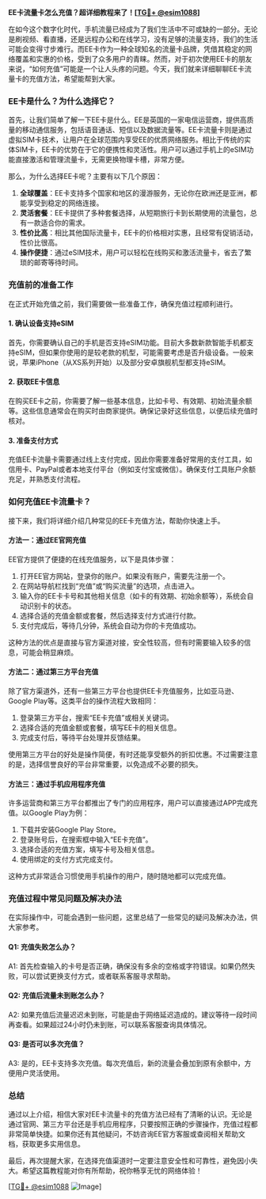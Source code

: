 **EE卡流量卡怎么充值？超详细教程来了！[[TG💪+ @esim1088](https://t.me/s/esim1088)]**

在如今这个数字化时代，手机流量已经成为了我们生活中不可或缺的一部分。无论是刷视频、看直播，还是远程办公和在线学习，没有足够的流量支持，我们的生活可能会变得寸步难行。而EE卡作为一种全球知名的流量卡品牌，凭借其稳定的网络覆盖和实惠的价格，受到了众多用户的青睐。然而，对于初次使用EE卡的朋友来说，“如何充值”可能是一个让人头疼的问题。今天，我们就来详细聊聊EE卡流量卡的充值方法，希望能帮到大家。

### EE卡是什么？为什么选择它？

首先，让我们简单了解一下EE卡是什么。EE是英国的一家电信运营商，提供高质量的移动通信服务，包括语音通话、短信以及数据流量等。EE卡流量卡则是通过虚拟SIM卡技术，让用户在全球范围内享受EE的优质网络服务。相比于传统的实体SIM卡，EE卡的优势在于它的便携性和灵活性。用户可以通过手机上的eSIM功能直接激活和管理流量卡，无需更换物理卡槽，非常方便。

那么，为什么选择EE卡呢？主要有以下几个原因：

1. **全球覆盖**：EE卡支持多个国家和地区的漫游服务，无论你在欧洲还是亚洲，都能享受到稳定的网络连接。
2. **灵活套餐**：EE卡提供了多种套餐选择，从短期旅行卡到长期使用的流量包，总有一款适合你的需求。
3. **性价比高**：相比其他国际流量卡，EE卡的价格相对实惠，且经常有促销活动，性价比很高。
4. **操作便捷**：通过eSIM技术，用户可以轻松在线购买和激活流量卡，省去了繁琐的邮寄等待时间。

### 充值前的准备工作

在正式开始充值之前，我们需要做一些准备工作，确保充值过程顺利进行。

#### 1. 确认设备支持eSIM
首先，你需要确认自己的手机是否支持eSIM功能。目前大多数新款智能手机都支持eSIM，但如果你使用的是较老款的机型，可能需要考虑是否升级设备。一般来说，苹果iPhone（从XS系列开始）以及部分安卓旗舰机型都支持eSIM。

#### 2. 获取EE卡信息
在购买EE卡之前，你需要了解一些基本信息，比如卡号、有效期、初始流量余额等。这些信息通常会在购买时由商家提供。确保记录好这些信息，以便后续充值时核对。

#### 3. 准备支付方式
充值EE卡流量卡需要通过线上支付完成，因此你需要准备好常用的支付工具，如信用卡、PayPal或者本地支付平台（例如支付宝或微信）。确保支付工具账户余额充足，并熟悉支付流程。

### 如何充值EE卡流量卡？

接下来，我们将详细介绍几种常见的EE卡充值方法，帮助你快速上手。

#### 方法一：通过EE官网充值
EE官方提供了便捷的在线充值服务，以下是具体步骤：

1. 打开EE官方网站，登录你的账户。如果没有账户，需要先注册一个。
2. 在网站导航栏找到“充值”或“购买流量”的选项，点击进入。
3. 输入你的EE卡卡号和其他相关信息（如卡的有效期、初始余额等），系统会自动识别卡的状态。
4. 选择合适的充值金额或套餐，然后选择支付方式进行付款。
5. 支付完成后，等待几分钟，系统会自动为你的卡充值成功。

这种方法的优点是直接与官方渠道对接，安全性较高，但有时需要输入较多的信息，可能会稍显麻烦。

#### 方法二：通过第三方平台充值
除了官方渠道外，还有一些第三方平台也提供EE卡充值服务，比如亚马逊、Google Play等。这类平台的操作流程大致相同：

1. 登录第三方平台，搜索“EE卡充值”或相关关键词。
2. 选择合适的充值金额或套餐，填写EE卡的相关信息。
3. 完成支付后，等待平台处理并反馈结果。

使用第三方平台的好处是操作简便，有时还能享受额外的折扣优惠。不过需要注意的是，选择信誉良好的平台非常重要，以免造成不必要的损失。

#### 方法三：通过手机应用程序充值
许多运营商和第三方平台都推出了专门的应用程序，用户可以直接通过APP完成充值。以Google Play为例：

1. 下载并安装Google Play Store。
2. 登录账号后，在搜索框中输入“EE卡充值”。
3. 选择合适的充值方案，填写卡号及相关信息。
4. 使用绑定的支付方式完成支付。

这种方式非常适合习惯使用手机操作的用户，随时随地都可以完成充值。

### 充值过程中常见问题及解决办法

在实际操作中，可能会遇到一些问题，这里总结了一些常见的疑问及解决办法，供大家参考。

#### Q1: 充值失败怎么办？
A1: 首先检查输入的卡号是否正确，确保没有多余的空格或字符错误。如果仍然失败，可以尝试更换支付方式，或者联系客服寻求帮助。

#### Q2: 充值后流量未到账怎么办？
A2: 如果充值后流量迟迟未到账，可能是由于网络延迟造成的。建议等待一段时间再查看。如果超过24小时仍未到账，可以联系客服查询具体情况。

#### Q3: 是否可以多次充值？
A3: 是的，EE卡支持多次充值。每次充值后，新的流量会叠加到原有余额中，方便用户灵活使用。

### 总结

通过以上介绍，相信大家对EE卡流量卡的充值方法已经有了清晰的认识。无论是通过官网、第三方平台还是手机应用程序，只要按照正确的步骤操作，充值过程都非常简单快捷。如果你还有其他疑问，不妨咨询EE官方客服或查阅相关帮助文档，获取更多实用信息。

最后，再次提醒大家，在选择充值渠道时一定要注意安全性和可靠性，避免因小失大。希望这篇教程能对你有所帮助，祝你畅享无忧的网络体验！

[[TG💪+ @esim1088](https://t.me/s/esim1088) ![Image](https://i.postimg.cc/4NQfJmqS/Snipaste-2025-05-13-00-14-12.png)]
